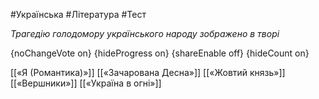 #Українська #Література #Тест

*Трагедію голодомору українського народу зображено в творі*

{noChangeVote on}
{hideProgress on}
{shareEnable off}
{hideCount on}

[[«Я (Романтика)»]]
[[«Зачарована Десна»]]
[[«Жовтий князь»]]
[[«Вершники»]]
[[«Україна в огні»]]
